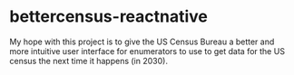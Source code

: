 # bettercensus-reactnative
My hope with this project is to give the US Census Bureau a better and more intuitive user interface for enumerators to use to get data for the US census the next time it happens (in 2030).
